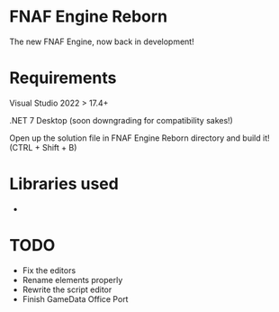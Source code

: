 # FNAF Engine Reborn
The new FNAF Engine, now back in development!

# Requirements
Visual Studio 2022 > 17.4+

.NET 7 Desktop (soon downgrading for compatibility sakes!)

Open up the solution file in FNAF Engine Reborn directory and build it! (CTRL + Shift + B)

# Libraries used

- 

# TODO

- Fix the editors
- Rename elements properly
- Rewrite the script editor
- Finish GameData Office Port
